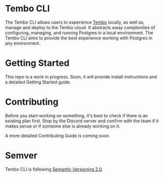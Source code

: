 # Tembo CLI

The Tembo CLI allows users to experience [Tembo](https://tembo.io) locally, as well as, 
manage and deploy to the Tembo cloud. It abstracts away complexities of configuring, 
managing, and running Postgres in a local environment. The Tembo CLI aims to provide the 
best experience working with Postgres in any environment.

# Getting Started

This repo is a work in progress. Soon, it will provide install instructions and a 
detailed Getting Started guide.

# Contributing

Before you start working on something, it's best to check if there is an existing plan 
first. Stop by the Discord server and confirm with the team if it makes sense or if 
someone else is already working on it.

A more detailed Contributing Guide is coming soon.

# Semver

Tembo CLI is following [Semantic Versioning 2.0](https://semver.org/).

